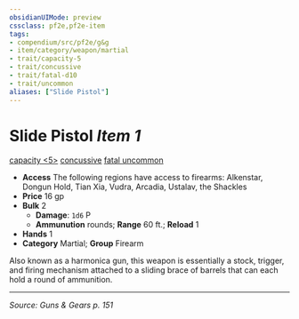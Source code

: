 ```yaml
---
obsidianUIMode: preview
cssclass: pf2e,pf2e-item
tags:
- compendium/src/pf2e/g&g
- item/category/weapon/martial
- trait/capacity-5
- trait/concussive
- trait/fatal-d10
- trait/uncommon
aliases: ["Slide Pistol"]
---
```

# Slide Pistol *Item 1*  
[capacity <5>](rules/traits/capacity-5-tv.md "Capacity Weapon Trait")  [concussive](concussive-g-g.md "Concussive Weapon Trait")  [fatal <d10>](rules/traits/fatal-d10.md "Fatal Weapon Trait")  [uncommon](uncommon.md "Uncommon Rarity Trait")  

- **Access** The following regions have access to firearms: Alkenstar, Dongun Hold, Tian Xia, Vudra, Arcadia, Ustalav, the Shackles
- **Price** 16 gp
- **Bulk** 2
  - **Damage**: `1d6` P
  - **Ammunution** rounds; **Range** 60 ft.; **Reload** 1
- **Hands** 1
- **Category** Martial; **Group** Firearm 

Also known as a harmonica gun, this weapon is essentially a stock, trigger, and firing mechanism attached to a sliding brace of barrels that can each hold a round of ammunition.


---
*Source: Guns & Gears p. 151*